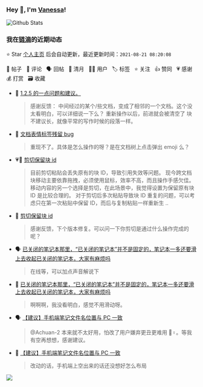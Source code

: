 ### Hey 👋, I'm [Vanessa](http://vanessa.b3log.org/)!

![Github Stats](https://github-readme-stats.vercel.app/api?username=Vanessa219&show_icons=true)

<!--events start -->

### 我在[链滴](https://ld246.com)的近期动态

⭐️ Star [个人主页](https://github.com/Vanessa219/Vanessa219) 后会自动更新，最近更新时间：`2021-08-21 08:20:08`

📝 帖子 &nbsp; 💬 评论 &nbsp; 🗣 回帖 &nbsp; 🌙 清月 &nbsp; 👨‍💻 用户 &nbsp; 🏷️ 标签 &nbsp; ⭐️ 关注 &nbsp; 👍 赞同 &nbsp; 💗 感谢 &nbsp; 💰 打赏 &nbsp; 🗃 收藏

* 💬 [1.2.5 的一点问题和建议。](https://ld246.com/article/1629471524222/comment/1629475819215#comments)

  > 感谢反馈： 中间经过的某个/些文档，变成了相邻的一个文档。这个没太看明白，可以详细说一下么？ 重新操作以后，前进就会被清空了 块不建议长，就像平常的写作时候的段落一样。
* 💬 [文档表情标签残留 bug](https://ld246.com/article/1629466980674/comment/1629475319882#comments)

  > 重现不了。具体是怎么操作的呀？是在文档树上点击弹出 emoji 么？
* 💗📝 [剪切保留块 id](https://ld246.com/article/1629457831021)

  > 目前剪切粘贴会丢失原有的块 ID，导致引用失效等问题。 现今跨文档块移动主要依靠拖拽，必须使用鼠标，效率不高，而且操作手感欠佳。 移动内容的另一个选择是剪切，在此场景中，我觉得设置为保留原有块 ID 是比较合理的。 对于剪切后多次粘贴导致块 ID 重复的问题，可以考虑只在第一次粘贴中保留 ID，而后与复制粘贴一样重新生 ..
* 💬 [剪切保留块 id](https://ld246.com/article/1629457831021/comment/1629474973004#comments)

  > 感谢反馈，下个版本修复。可以问一下你剪切是通过什么操作完成的呢？
* 🗣 [已关闭的笔记本那里，“已关闭的笔记本”并不是固定的，笔记本一多还要滑上去收起已关闭的笔记本，大家有麻烦吗](https://ld246.com/article/1629464049874/comment/1629473696071#comments)

  > 在线等，可以加点声音解说下
* 💬 [已关闭的笔记本那里，“已关闭的笔记本”并不是固定的，笔记本一多还要滑上去收起已关闭的笔记本，大家有麻烦吗](https://ld246.com/article/1629464049874/comment/1629470260360#comments)

  > 啊啊啊，我没看明白，感觉不用滑动呀。
* 🗣 [【建议】手机端笔记文件名位置与 PC 一致](https://ld246.com/article/1629430739213/comment/1629448721433#comments)

  > @Achuan-2 本来就不太好用，怕改了用户嫌弃更丑更难用 🤦♀️。等我有空再想想，感谢建议。
* 💬 [【建议】手机端笔记文件名位置与 PC 一致](https://ld246.com/article/1629430739213/comment/1629448721433#comments)

  > 改动的话，手机端上空出来的话还没想好怎么布局


<!--events end -->

<a title="Hits" target="_blank" href="https://github.com/Vanessa219/Vanessa219"><img src="https://hits.b3log.org/Vanessa219/Vanessa219.svg"></a>
